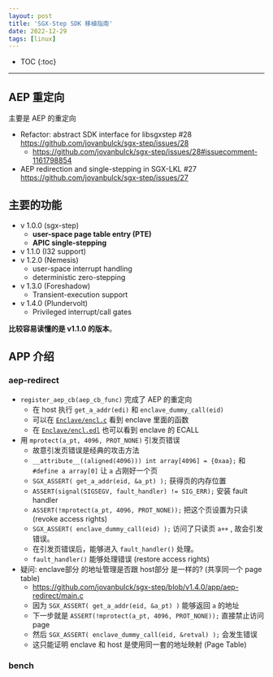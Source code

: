 ```yaml
---
layout: post
title: 'SGX-Step SDK 移植指南'
date: 2022-12-29
tags: [linux]
---
```


* TOC 
{:toc}

---

## AEP 重定向

主要是 AEP 的重定向

- Refactor: abstract SDK interface for libsgxstep #28 <https://github.com/jovanbulck/sgx-step/issues/28>
  - <https://github.com/jovanbulck/sgx-step/issues/28#issuecomment-1161798854>
- AEP redirection and single-stepping in SGX-LKL #27 <https://github.com/jovanbulck/sgx-step/issues/27>

## 主要的功能

- v 1.0.0 (sgx-step)
  - **user-space page table entry (PTE)**
  - **APIC single-stepping**
- v 1.1.0 (I32 support)
- v 1.2.0 (Nemesis)
  - user-space interrupt handling 
  - deterministic zero-stepping 
- v 1.3.0 (Foreshadow)
  - Transient-execution support
- v 1.4.0 (Plundervolt)
  - Privileged interrupt/call gates

**比较容易读懂的是 v1.1.0 的版本**。


## APP 介绍

### aep-redirect

- `register_aep_cb(aep_cb_func)` 完成了 AEP 的重定向 
  - 在 host 执行 `get_a_addr(edi)` 和 `enclave_dummy_call(eid)`
  - 可以在 [`Enclave/encl.c`](https://github.com/jovanbulck/sgx-step/blob/v1.1.0/app/aep-redirect/Enclave/encl.c) 看到 enclave 里面的函数
  - 在 [`Enclave/encl.edl`](https://github.com/jovanbulck/sgx-step/blob/v1.1.0/app/aep-redirect/Enclave/encl.edl) 也可以看到 enclave 的 ECALL
- 用 `mprotect(a_pt, 4096, PROT_NONE)` 引发页错误
  - 故意引发页错误是经典的攻击方法
  - `__attribute__((aligned(4096))) int array[4096] = {0xaa};` 和 `#define a array[0]` 让 `a` 占刚好一个页
  - `SGX_ASSERT( get_a_addr(eid, &a_pt) );` 获得页的内存位置
  - `ASSERT(signal(SIGSEGV, fault_handler) != SIG_ERR);` 安装 fault handler
  - `ASSERT(!mprotect(a_pt, 4096, PROT_NONE));` 把这个页设置为只读 (revoke access rights)
  - `SGX_ASSERT( enclave_dummy_call(eid) );` 访问了只读页 `a++` , 故会引发错误。
  - 在引发页错误后，能够进入 `fault_handler()` 处理。
  - `fault_handler()` 能够处理错误 (restore access rights)
- 疑问: enclave部分 的地址管理是否跟 host部分 是一样的? (共享同一个 page table)
  - <https://github.com/jovanbulck/sgx-step/blob/v1.4.0/app/aep-redirect/main.c>
  - 因为 `SGX_ASSERT( get_a_addr(eid, &a_pt) )` 能够返回 `a` 的地址
  - 下一步就是 `ASSERT(!mprotect(a_pt, 4096, PROT_NONE));` 直接禁止访问 page 
  - 然后 `SGX_ASSERT( enclave_dummy_call(eid, &retval) );` 会发生错误
  - 这只能证明 enclave 和 host 是使用同一套的地址映射 (Page Table)

### bench





